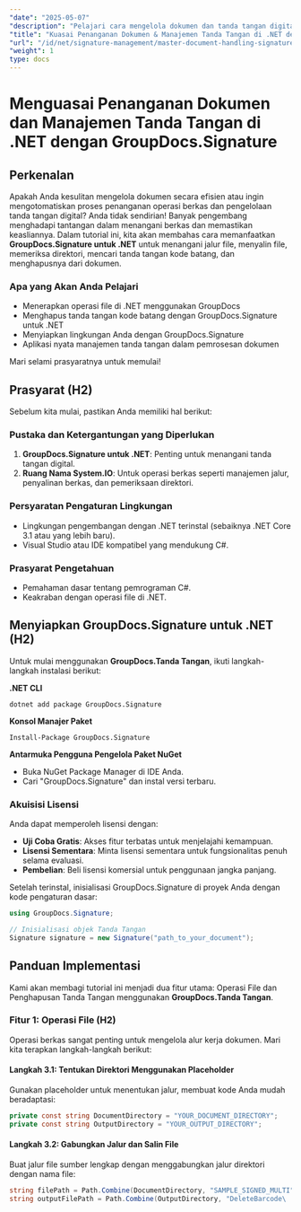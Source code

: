 ```yaml
---
"date": "2025-05-07"
"description": "Pelajari cara mengelola dokumen dan tanda tangan digital secara efisien di .NET menggunakan GroupDocs.Signature. Otomatiskan operasi file, cari, dan hapus tanda tangan kode batang."
"title": "Kuasai Penanganan Dokumen & Manajemen Tanda Tangan di .NET dengan GroupDocs.Signature"
"url": "/id/net/signature-management/master-document-handling-signature-management-dotnet/"
"weight": 1
type: docs
---
```

# Menguasai Penanganan Dokumen dan Manajemen Tanda Tangan di .NET dengan GroupDocs.Signature

## Perkenalan

Apakah Anda kesulitan mengelola dokumen secara efisien atau ingin mengotomatiskan proses penanganan operasi berkas dan pengelolaan tanda tangan digital? Anda tidak sendirian! Banyak pengembang menghadapi tantangan dalam menangani berkas dan memastikan keasliannya. Dalam tutorial ini, kita akan membahas cara memanfaatkan **GroupDocs.Signature untuk .NET** untuk menangani jalur file, menyalin file, memeriksa direktori, mencari tanda tangan kode batang, dan menghapusnya dari dokumen.

### Apa yang Akan Anda Pelajari

- Menerapkan operasi file di .NET menggunakan GroupDocs
- Menghapus tanda tangan kode batang dengan GroupDocs.Signature untuk .NET
- Menyiapkan lingkungan Anda dengan GroupDocs.Signature
- Aplikasi nyata manajemen tanda tangan dalam pemrosesan dokumen

Mari selami prasyaratnya untuk memulai!

## Prasyarat (H2)

Sebelum kita mulai, pastikan Anda memiliki hal berikut:

### Pustaka dan Ketergantungan yang Diperlukan

1. **GroupDocs.Signature untuk .NET**: Penting untuk menangani tanda tangan digital.
2. **Ruang Nama System.IO**: Untuk operasi berkas seperti manajemen jalur, penyalinan berkas, dan pemeriksaan direktori.

### Persyaratan Pengaturan Lingkungan

- Lingkungan pengembangan dengan .NET terinstal (sebaiknya .NET Core 3.1 atau yang lebih baru).
- Visual Studio atau IDE kompatibel yang mendukung C#.

### Prasyarat Pengetahuan

- Pemahaman dasar tentang pemrograman C#.
- Keakraban dengan operasi file di .NET.

## Menyiapkan GroupDocs.Signature untuk .NET (H2)

Untuk mulai menggunakan **GroupDocs.Tanda Tangan**, ikuti langkah-langkah instalasi berikut:

**.NET CLI**
```
dotnet add package GroupDocs.Signature
```

**Konsol Manajer Paket**
```
Install-Package GroupDocs.Signature
```

**Antarmuka Pengguna Pengelola Paket NuGet**

- Buka NuGet Package Manager di IDE Anda.
- Cari "GroupDocs.Signature" dan instal versi terbaru.

### Akuisisi Lisensi

Anda dapat memperoleh lisensi dengan:

- **Uji Coba Gratis**: Akses fitur terbatas untuk menjelajahi kemampuan.
- **Lisensi Sementara**: Minta lisensi sementara untuk fungsionalitas penuh selama evaluasi.
- **Pembelian**: Beli lisensi komersial untuk penggunaan jangka panjang.

Setelah terinstal, inisialisasi GroupDocs.Signature di proyek Anda dengan kode pengaturan dasar:

```csharp
using GroupDocs.Signature;

// Inisialisasi objek Tanda Tangan
Signature signature = new Signature("path_to_your_document");
```

## Panduan Implementasi

Kami akan membagi tutorial ini menjadi dua fitur utama: Operasi File dan Penghapusan Tanda Tangan menggunakan **GroupDocs.Tanda Tangan**.

### Fitur 1: Operasi File (H2)

Operasi berkas sangat penting untuk mengelola alur kerja dokumen. Mari kita terapkan langkah-langkah berikut:

#### Langkah 3.1: Tentukan Direktori Menggunakan Placeholder

Gunakan placeholder untuk menentukan jalur, membuat kode Anda mudah beradaptasi:

```csharp
private const string DocumentDirectory = "YOUR_DOCUMENT_DIRECTORY";
private const string OutputDirectory = "YOUR_OUTPUT_DIRECTORY";
```

#### Langkah 3.2: Gabungkan Jalur dan Salin File

Buat jalur file sumber lengkap dengan menggabungkan jalur direktori dengan nama file:

```csharp
string filePath = Path.Combine(DocumentDirectory, "SAMPLE_SIGNED_MULTI");
string outputFilePath = Path.Combine(OutputDirectory, "DeleteBarcode\